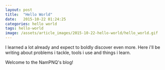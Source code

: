 ```yaml
---
layout: post
title:  "Hello World"
date:   2015-10-22 01:24:25
categories: hello world
tags: hello-world
image: /assets/article_images/2015-10-22-hello-world/hello_world.gif
---
```

I learned a lot already and expect to boldly discover even more. Here i'll be writing about problems i tackle, tools i use and things i learn.

Welcome to the NamPNQ's blog!